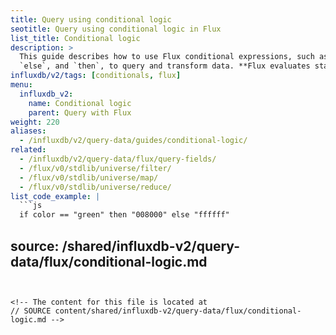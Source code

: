```yaml
---
title: Query using conditional logic
seotitle: Query using conditional logic in Flux
list_title: Conditional logic
description: >
  This guide describes how to use Flux conditional expressions, such as `if`,
  `else`, and `then`, to query and transform data. **Flux evaluates statements from left to right and stops evaluating once a condition matches.**
influxdb/v2/tags: [conditionals, flux]
menu:
  influxdb_v2:
    name: Conditional logic
    parent: Query with Flux
weight: 220
aliases:
  - /influxdb/v2/query-data/guides/conditional-logic/
related:
  - /influxdb/v2/query-data/flux/query-fields/
  - /flux/v0/stdlib/universe/filter/
  - /flux/v0/stdlib/universe/map/
  - /flux/v0/stdlib/universe/reduce/
list_code_example: |
  ```js
  if color == "green" then "008000" else "ffffff"
  ```
source: /shared/influxdb-v2/query-data/flux/conditional-logic.md
---
```


<!-- The content for this file is located at
// SOURCE content/shared/influxdb-v2/query-data/flux/conditional-logic.md -->
